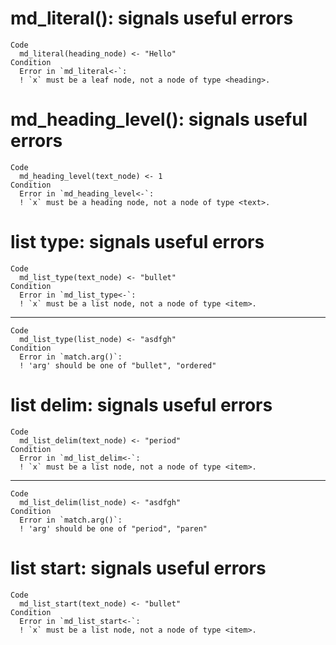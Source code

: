 # md_literal(): signals useful errors

    Code
      md_literal(heading_node) <- "Hello"
    Condition
      Error in `md_literal<-`:
      ! `x` must be a leaf node, not a node of type <heading>.

# md_heading_level(): signals useful errors

    Code
      md_heading_level(text_node) <- 1
    Condition
      Error in `md_heading_level<-`:
      ! `x` must be a heading node, not a node of type <text>.

# list type: signals useful errors

    Code
      md_list_type(text_node) <- "bullet"
    Condition
      Error in `md_list_type<-`:
      ! `x` must be a list node, not a node of type <item>.

---

    Code
      md_list_type(list_node) <- "asdfgh"
    Condition
      Error in `match.arg()`:
      ! 'arg' should be one of "bullet", "ordered"

# list delim: signals useful errors

    Code
      md_list_delim(text_node) <- "period"
    Condition
      Error in `md_list_delim<-`:
      ! `x` must be a list node, not a node of type <item>.

---

    Code
      md_list_delim(list_node) <- "asdfgh"
    Condition
      Error in `match.arg()`:
      ! 'arg' should be one of "period", "paren"

# list start: signals useful errors

    Code
      md_list_start(text_node) <- "bullet"
    Condition
      Error in `md_list_start<-`:
      ! `x` must be a list node, not a node of type <item>.

